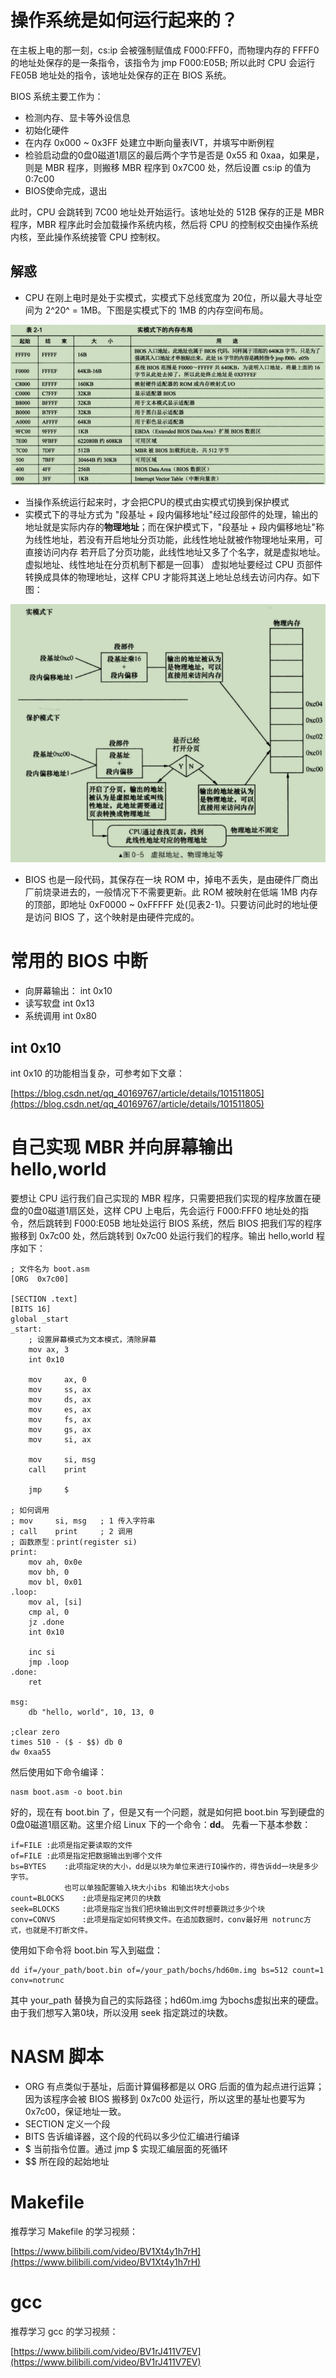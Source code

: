 # 操作系统是如何运行起来的？
在主板上电的那一刻，cs:ip 会被强制赋值成 F000:FFF0，而物理内存的 FFFF0 的地址处保存的是一条指令，该指令为 jmp F000:E05B; 所以此时 CPU 会运行 FE05B 地址处的指令，该地址处保存的正在 BIOS 系统。

BIOS 系统主要工作为：

- 检测内存、显卡等外设信息
- 初始化硬件
- 在内存 0x000 ~ 0x3FF 处建立中断向量表IVT，并填写中断例程
- 检验启动盘的0盘0磁道1扇区的最后两个字节是否是 0x55 和 0xaa，如果是，则是 MBR 程序，则搬移 MBR 程序到 0x7C00 处，然后设置 cs:ip 的值为 0:7c00
- BIOS使命完成，退出

此时，CPU 会跳转到 7C00 地址处开始运行。该地址处的 512B 保存的正是 MBR 程序，MBR 程序此时会加载操作系统内核，然后将 CPU 的控制权交由操作系统内核，至此操作系统接管 CPU 控制权。


## 解惑
- CPU 在刚上电时是处于实模式，实模式下总线宽度为 20位，所以最大寻址空间为 2^20^ = 1MB。下图是实模式下的 1MB 的内存空间布局。

![](images/Snipaste_2023-04-07_21-25-33.png)

- 当操作系统运行起来时，才会把CPU的模式由实模式切换到保护模式
- 实模式下的寻址方式为 "段基址 + 段内偏移地址"经过段部件的处理，输出的地址就是实际内存的**物理地址**；而在保护模式下，"段基址 + 段内偏移地址"称为线性地址，若没有开启地址分页功能，此线性地址就被作物理地址来用，可直接访问内存 若开启了分页功能，此线性地址又多了个名字，就是虚拟地址。虚拟地址、线性地址在分页机制下都是一回事） 虚拟地址要经过 CPU 页部件转换成具体的物理地址，这样 CPU 才能将其送上地址总线去访问内存。如下图：

![](images/Snipaste_2023-04-07_21-35-09.png)

- BIOS 也是一段代码，其保存在一块 ROM 中，掉电不丢失，是由硬件厂商出厂前烧录进去的，一般情况下不需要更新。此 ROM 被映射在低端 1MB 内存的顶部，即地址 0xF0000 ~ 0xFFFFF 处(见表2-1)。只要访问此时的地址便是访问 BIOS 了，这个映射是由硬件完成的。

# 常用的 BIOS 中断
- 向屏幕输出： int 0x10
- 读写软盘 int 0x13
- 系统调用 int 0x80

## int 0x10
int 0x10 的功能相当复杂，可参考如下文章：

[https://blog.csdn.net/qq_40169767/article/details/101511805](https://blog.csdn.net/qq_40169767/article/details/101511805)

# 自己实现 MBR 并向屏幕输出 hello,world
要想让 CPU 运行我们自己实现的 MBR 程序，只需要把我们实现的程序放置在硬盘的0盘0磁道1扇区处，这样 CPU 上电后，先会运行 F000:FFF0 地址处的指令，然后跳转到 F000:E05B 地址处运行 BIOS 系统，然后 BIOS 把我们写的程序搬移到 0x7c00 处，然后跳转到 0x7c00 处运行我们的程序。输出 hello,world 程序如下：

```
; 文件名为 boot.asm
[ORG  0x7c00]

[SECTION .text]
[BITS 16]
global _start
_start:
    ; 设置屏幕模式为文本模式，清除屏幕
    mov ax, 3
    int 0x10

    mov     ax, 0
    mov     ss, ax
    mov     ds, ax
    mov     es, ax
    mov     fs, ax
    mov     gs, ax
    mov     si, ax

    mov     si, msg
    call    print

    jmp     $

; 如何调用
; mov     si, msg   ; 1 传入字符串
; call    print     ; 2 调用
; 函数原型：print(register si)
print:
    mov ah, 0x0e
    mov bh, 0
    mov bl, 0x01
.loop:
    mov al, [si]
    cmp al, 0
    jz .done
    int 0x10

    inc si
    jmp .loop
.done:
    ret

msg:
    db "hello, world", 10, 13, 0

;clear zero
times 510 - ($ - $$) db 0
dw 0xaa55
```

然后使用如下命令编译：

```
nasm boot.asm -o boot.bin
```

好的，现在有 boot.bin 了，但是又有一个问题，就是如何把 boot.bin 写到硬盘的 0盘0磁道1扇区勒。这里介绍 Linux 下的一个命令：**dd**。 先看一下基本参数：

```
if=FILE :此项是指定要读取的文件
of=FILE :此项是指定把数据输出到哪个文件
bs=BYTES    :此项指定块的大小，dd是以块为单位来进行IO操作的，得告诉dd一块是多少字节。
            也可以单独配置输入块大小ibs 和输出块大小obs
count=BLOCKS    :此项是指定拷贝的块数
seek=BLOCKS     :此项是指定当我们把块输出到文件时想要跳过多少个块
conv=CONVS      :此项是指定如何转换文件。在追加数据时，conv最好用 notrunc方式，也就是不打断文件。
```

使用如下命令将 boot.bin 写入到磁盘：

```
dd if=/your_path/boot.bin of=/your_path/bochs/hd60m.img bs=512 count=1 conv=notrunc
```

其中 your_path 替换为自己的实际路径；hd60m.img 为bochs虚拟出来的硬盘。由于我们想写入第0块，所以没用 seek 指定跳过的块数。


# NASM 脚本
- ORG 有点类似于基址，后面计算偏移都是以 ORG 后面的值为起点进行运算；因为该程序会被 BIOS 搬移到 0x7c00 处运行，所以这里的基址也要写为 0x7c00，保证地址一致。
- SECTION 定义一个段
- BITS 告诉编译器，这个段的代码以多少位汇编进行编译
- \$ 当前指令位置。通过 jmp $ 实现汇编层面的死循环
- \$\$ 所在段的起始地址


# Makefile

推荐学习 Makefile 的学习视频：

[https://www.bilibili.com/video/BV1Xt4y1h7rH](https://www.bilibili.com/video/BV1Xt4y1h7rH)

# gcc

推荐学习 gcc 的学习视频：

[https://www.bilibili.com/video/BV1rJ411V7EV](https://www.bilibili.com/video/BV1rJ411V7EV)
